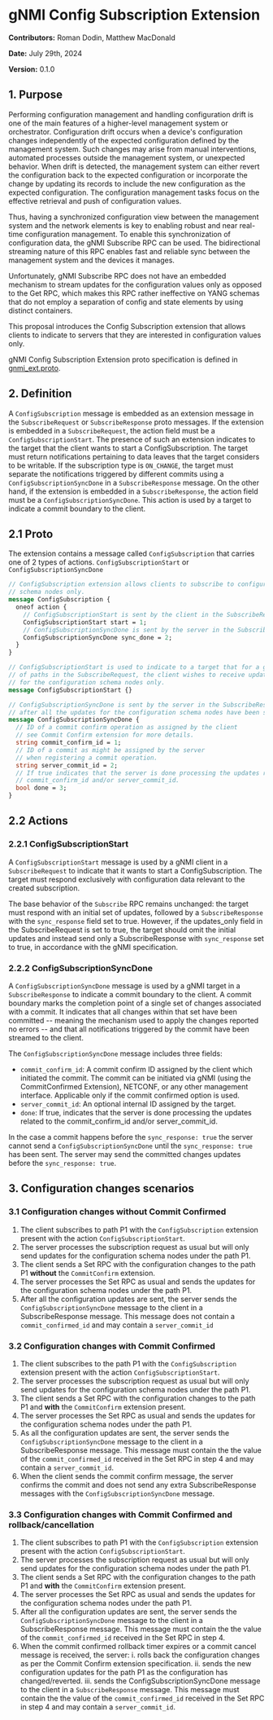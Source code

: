 # gNMI Config Subscription Extension

**Contributors:** Roman Dodin, Matthew MacDonald

**Date:** July 29th, 2024

**Version:** 0.1.0

## 1. Purpose

Performing configuration management and handling configuration drift is one of
the main features of a higher-level management system or orchestrator.
Configuration drift occurs when a device's configuration changes independently
of the expected configuration defined by the management system. Such changes
may arise from manual interventions, automated processes outside the management
system, or unexpected behavior. When drift is detected, the management system
can either revert the configuration back to the expected configuration or
incorporate the change by updating its records to include the new configuration
as the expected configuration. The configuration management tasks focus on the
effective retrieval and push of configuration values.

Thus, having a synchronized configuration view between the management
system and the network elements is key to enabling robust and near real-time
configuration management.
To enable this synchronization of configuration data, the gNMI Subscribe RPC
can be used. The bidirectional streaming nature of this RPC enables fast
and reliable sync between the management system and the devices it manages.

Unfortunately, gNMI Subscribe RPC does not have an embedded mechanism to
stream updates for the configuration values only as opposed to the Get RPC,
which makes this RPC rather ineffective on YANG schemas that do not employ
a separation of config and state elements by using distinct containers.

This proposal introduces the Config Subscription extension that allows clients
to indicate to servers that they are interested in configuration values only.

gNMI Config Subscription Extension proto specification is defined in
[gnmi_ext.proto](
https://github.com/openconfig/gnmi/blob/master/proto/gnmi_ext/gnmi_ext.proto
).

## 2. Definition

A `ConfigSubscription` message is embedded as an extension message in the
`SubscribeRequest` or `SubscribeResponse` proto messages.
If the extension is embedded in a `SubscribeRequest`, the action field
must be a `ConfigSubscriptionStart`.
The presence of such an extension indicates to the target that the client
wants to start a ConfigSubscription. The target must return notifications
pertaining to data leaves that the target considers to be writable.
If the subscription type is `ON_CHANGE`, the target must separate the
notifications triggered by different commits using a
`ConfigSubscriptionSyncDone` in a `SubscribeResponse` message.
On the other hand, if the extension is embedded in a `SubscribeResponse`, the 
action field must be a `ConfigSubscriptionSyncDone`. This action is used by a
target to indicate a commit boundary to the client.

## 2.1 Proto

The extension contains a message called `ConfigSubscription` that carries
one of 2 types of actions. `ConfigSubscriptionStart` or
`ConfigSubscriptionSyncDone`

```proto
// ConfigSubscription extension allows clients to subscribe to configuration
// schema nodes only.
message ConfigSubscription {
  oneof action {
    // ConfigSubscriptionStart is sent by the client in the SubscribeRequest
    ConfigSubscriptionStart start = 1;
    // ConfigSubscriptionSyncDone is sent by the server in the SubscribeResponse
    ConfigSubscriptionSyncDone sync_done = 2;
  }
}

// ConfigSubscriptionStart is used to indicate to a target that for a given set
// of paths in the SubscribeRequest, the client wishes to receive updates
// for the configuration schema nodes only.
message ConfigSubscriptionStart {}

// ConfigSubscriptionSyncDone is sent by the server in the SubscribeResponse
// after all the updates for the configuration schema nodes have been sent.
message ConfigSubscriptionSyncDone {
  // ID of a commit confirm operation as assigned by the client
  // see Commit Confirm extension for more details.
  string commit_confirm_id = 1;
  // ID of a commit as might be assigned by the server
  // when registering a commit operation.
  string server_commit_id = 2;
  // If true indicates that the server is done processing the updates related to the
  // commit_confirm_id and/or server_commit_id.
  bool done = 3;
}
```

## 2.2 Actions

### 2.2.1 ConfigSubscriptionStart

A `ConfigSubscriptionStart` message is used by a gNMI client in a
`SubscribeRequest` to indicate that it wants to start a ConfigSubscription.
The target must respond exclusively with configuration data relevant to the
created subscription.

The base behavior of the `Subscribe` RPC remains unchanged: the target must
respond with an initial set of updates, followed by a `SubscribeResponse`
with the `sync_response` field set to true. However, if the updates_only
field in the SubscribeRequest is set to true, the target should omit the
initial updates and instead send only a SubscribeResponse with `sync_response`
set to true, in accordance with the gNMI specification.

### 2.2.2 ConfigSubscriptionSyncDone

A `ConfigSubscriptionSyncDone` message is used by a gNMI target in a
`SubscribeResponse` to indicate a commit boundary to the client.
A commit boundary marks the completion point of a single set of changes
associated with a commit.
It indicates that all changes within that set have been committed -- meaning
the mechanism used to apply the changes reported no errors -- and
that all notifications triggered by the commit have been streamed to
the client.

The `ConfigSubscriptionSyncDone` message includes three fields:

* `commit_confirm_id`: A commit confirm ID assigned by the client which
initiated the commit.
The commit can be initiated via gNMI (using the CommitConfirmed Extension),
NETCONF, or any other management interface. Applicable only if the commit
confirmed option is used.
* `server_commit_id`: An optional internal ID assigned by the target.
* `done`: If true, indicates that the server is done processing the updates
related to the commit_confirm_id and/or server_commit_id.

In the case a commit happens before the `sync_response: true` the server
cannot send a `ConfigSubscriptionSyncDone` until the `sync_response: true` has
been sent. The server may send the committed changes updates before the
`sync_response: true`.

## 3. Configuration changes scenarios

### 3.1 Configuration changes without Commit Confirmed

1) The client subscribes to path P1 with the `ConfigSubscription` extension
present with the action `ConfigSubscriptionStart`.
2) The server processes the subscription request as usual but will only send
updates for the configuration schema nodes under the path P1.
3) The client sends a Set RPC with the configuration changes to the path P1
**without** the `CommitConfirm` extension.
4) The server processes the Set RPC as usual and sends the updates for the
configuration schema nodes under the path P1.
5) After all the configuration updates are sent, the server sends the
`ConfigSubscriptionSyncDone` message to the client in a SubscribeResponse
message.
This message does not contain a `commit_confirmed_id` and may contain a
`server_commit_id`

### 3.2 Configuration changes with Commit Confirmed

1) The client subscribes to the path P1 with the `ConfigSubscription`
extension present with the action `ConfigSubscriptionStart`.
2) The server processes the subscription request as usual but will only send
updates for the configuration schema nodes under the path P1.
3) The client sends a Set RPC with the configuration changes to the path
P1 and **with** the `CommitConfirm` extension present.
4) The server processes the Set RPC as usual and sends the updates for
the configuration schema nodes under the path P1.
5) As all the configuration updates are sent, the server sends the
`ConfigSubscriptionSyncDone` message to the client in a SubscribeResponse
message.
This message must contain the the value of the `commit_confirmed_id`
received in the Set RPC in step 4 and may contain a `server_commit_id`.
6) When the client sends the commit confirm message, the server confirms
the commit and does not send any extra SubscribeResponse messages with the
`ConfigSubscriptionSyncDone` message.

### 3.3 Configuration changes with Commit Confirmed and rollback/cancellation

1) The client subscribes to path P1 with the `ConfigSubscription` extension
present with the action `ConfigSubscriptionStart`.
2) The server processes the subscription request as usual but will only send
updates for the configuration schema nodes under the path P1.
3) The client sends a Set RPC with the configuration changes to the path P1
and **with** the `CommitConfirm` extension present.
4) The server processes the Set RPC as usual and sends the updates for the
configuration schema nodes under the path P1.
5) After all the configuration updates are sent, the server sends the
`ConfigSubscriptionSyncDone` message to the client in a SubscribeResponse
message.
This message must contain the the value of the `commit_confirmed_id` received
in the Set RPC in step 4.
6) When the commit confirmed rollback timer expires or a commit cancel message
is received, the server:
  i. rolls back the configuration changes as per the Commit Confirm extension
  specification.
  ii. sends the new configuration updates for the path P1 as the configuration
  has changed/reverted.
  iii. sends the ConfigSubscriptionSyncDone message to the client in a
  `SubscribeResponse` message.
  This message must contain the the value of the `commit_confirmed_id`
  received in the Set RPC in step 4 and may contain a `server_commit_id`.
